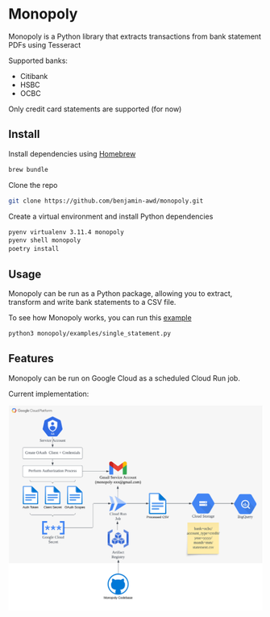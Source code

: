 # Monopoly
Monopoly is a Python library that extracts transactions from bank statement PDFs using Tesseract

Supported banks:
- Citibank
- HSBC
- OCBC

Only credit card statements are supported (for now)

## Install
Install dependencies using [Homebrew](https://brew.sh/)
```bash
brew bundle
```

Clone the repo
```bash
git clone https://github.com/benjamin-awd/monopoly.git
```

Create a virtual environment and install Python dependencies
```bash
pyenv virtualenv 3.11.4 monopoly
pyenv shell monopoly
poetry install
```

## Usage
Monopoly can be run as a Python package, allowing you to extract, transform and write bank statements to a CSV file.

To see how Monopoly works, you can run this [example](monopoly/examples/single_statement.py)
```bash
python3 monopoly/examples/single_statement.py
```

## Features
Monopoly can be run on Google Cloud as a scheduled Cloud Run job.

Current implementation:

![Screenshot](docs/monopoly_gcp.png)
